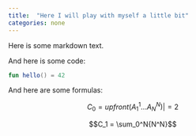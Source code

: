 ```yaml
---
title:  "Here I will play with myself a little bit"
categories: none
---
```


Here is some markdown text.

And here is some code:

```kotlin
fun hello() = 42
```

And here are some formulas:

$$C_0 = upfront\left(A_1^1 \ldots A_N^N \right) |= 2$$

$$C_1 = \sum_0^N{N^N}$$
